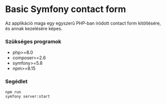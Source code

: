 # Basic Symfony contact form

Az applikáció maga egy egyszerű PHP-ban íródott contact form kitöltésére, és annak kezelésére képes.

### Szükséges programok
<ul>
    <li>php>=8.0</li>
    <li>composer>=2.6</li>
    <li>symfony>=5.8</li>
    <li>npm>=8.15</li>
</ul>

### Segédlet
```npm run``` <br>
```symfony server:start```
